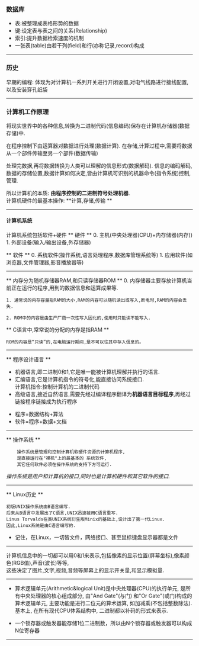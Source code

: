 ### 数据库

* 表:被整理成表格形势的数据
* 键:设定表与表之间的关系(Relationship)
* 索引:提升数据检索速度的机制
* 一张表(table)由若干列(field)和行(亦称记录,record)构成

--------------------------

### 历史

早期的编程: 体现为对计算机一系列开关进行开闭设置,对电气线路进行接线配置,以及安装穿孔纸袋

--------------------------

### 计算机工作原理

将现实世界中的各种信息,转换为二进制代码(信息编码)保存在计算机存储器(数据存储)中.  

在程序控制下由运算器对数据进行处理(数据计算). 在存储,计算过程中,需要将数据从一个部件传输至另一个部件(数据传输)  

处理完数据,再将数据转换为人类可以理解的信息形式(数据解码). 信息的编码解码,数据的存储位置,数据计算如何决定,皆由计算机可识别的机器命令(指令系统)控制,管理.  

所以计算机的本质: **由程序控制的二进制符号处理机器**.  
计算机硬件的最基本操作: **计算,存储,传输  **



<hr>


#### 计算机系统
计算机系统包括软件+硬件
** 硬件 **
		0. 主机(中央处理器(CPU)+内存储器(内存))
		1. 外部设备(输入/输出设备,外存储器)  

** 软件  **
		0. 系统软件(操作系统,语言处理程序,数据库管理系统等)
		1. 应用软件(如浏览器,文件管理器,影音播放器等)

-----------------------------

** 内存分为随机存储器RAM,和只读存储器ROM  **
	0. 内存储器主要存放计算机当前正在运行的程序,用到的数据信息和运算成果等.

	1. 通常说的内存容量指RAM的大小,RAM的内容可以随机读出或写入,断电时,RAM的内容会丢失.

	2. ROM中的内容是由生产厂商一次性写入固化的,使用时只能读不能写入.
  

** C语言中,常常说的分配的内存是指RAM  **

	ROM的内容是“只读”的,在电脑运行期间,是不可以往其中存入信息的。

-----------------------------

** 程序设计语言  **

  - 机器语言,即二进制0和1,它是唯一能被计算机理解并执行的语言.
  - 汇编语言,它是计算机指令的符号化,能直接访问系统接口.  
		计算机指令:控制计算机的二进制代码
  - 高级语言,接近自然语言,需要先经过编译程序翻译为**机器语言目标程序**,再经过链接程序链接成为执行程序  
  

+ 程序=数据结构+算法
+ 软件=程序+数据+文档

-----------------------------

** 操作系统  **

		操作系统是管理和控制计算机软硬件资源的计算机程序,  
		是直接运行在"裸机"上的最基本的 系统软件,  
		其它任何软件必须在操作系统的支持下方可运行.

_操作系统是用户和计算机的接口,同时也是计算机硬件和其它软件的接口._


-----------------------------

** Linux历史  **

	初版UNIX操作系统由B语言编写.  
	后来从B语言中发展出了C语言,UNIX迅速被用C语言重写.  
	Linus Torvalds在类UNIX系统衍生版Minix的基础上,设计出了第一代Linux.  
	因此,Linux系统是由C语言编写的.  


* 记住，在Linux，一切皆文件，网络接口、甚至鼠标键盘显示器都是文件

-----------------------------

计算机信息中的一切都可以用0和1来表示,包括像素的显示位置(屏幕坐标),像素颜色(RGB值),声音(波长)等等,  
这些决定了图片,文字,视频,音频等屏幕上的显示开关量,和显示模拟量.

-----------------------------

* 算术逻辑单元(Arithmetic&logical Unit)是中央处理器(CPU)的执行单元, 是所有中央处理器的核心组成部分, 由"And Gate"(与门) 和"Or Gate"(或门)构成的算术逻辑单元, 主要功能是进行二位元的算术运算, 如加减乘(不包括整数除法). 基本上, 在所有现代CPU体系结构中, 二进制都以补码的形式来表示. 

* 一个锁存器或触发器能存储1位二进制数，所以由N个锁存器或触发器可以构成N位寄存器

-----------------------------